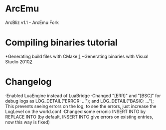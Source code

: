 ArcEmu
======
ArcBliz v1.1 - ArcEmu Fork

# Compiling binaries tutorial

*Generating build files with CMake [1]
*Generating binaries with Visual Studio 2010[2]

# Changelog
·Enabled LuaEngine instead of LuaBridge
·Changed "[ERR]" and "[BSC]" for debug logs as LOG_DETAIL("ERROR: ..."); and LOG_DETAIL("BASIC: ...");
This prevents seeing errors on the log, to see the errors, just increase the LogLevel on the world.conf
·Changed some erronic INSERT INTO by REPLACE INTO (by default, INSERT INTO give errors on existing entries, now this way is fixed)


[1]: http://rawgit.com/dberga/arcemu/master/Compiling/Compiling1.htm
[2]: http://rawgit.com/dberga/arcemu/master/Compiling/Compiling2.htm
